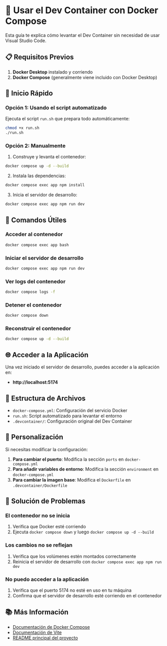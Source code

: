 # 🐳 Usar el Dev Container con Docker Compose

Esta guía te explica cómo levantar el Dev Container sin necesidad de usar Visual Studio Code.

## 📋 Requisitos Previos

1. **Docker Desktop** instalado y corriendo
2. **Docker Compose** (generalmente viene incluido con Docker Desktop)

## 🚀 Inicio Rápido

### Opción 1: Usando el script automatizado

Ejecuta el script `run.sh` que prepara todo automáticamente:

```bash
chmod +x run.sh
./run.sh
```

### Opción 2: Manualmente

1. Construye y levanta el contenedor:
```bash
docker compose up -d --build
```

2. Instala las dependencias:
```bash
docker compose exec app npm install
```

3. Inicia el servidor de desarrollo:
```bash
docker compose exec app npm run dev
```

## 📂 Comandos Útiles

### Acceder al contenedor
```bash
docker compose exec app bash
```

### Iniciar el servidor de desarrollo
```bash
docker compose exec app npm run dev
```

### Ver logs del contenedor
```bash
docker compose logs -f
```

### Detener el contenedor
```bash
docker compose down
```

### Reconstruir el contenedor
```bash
docker compose up -d --build
```

## 🌐 Acceder a la Aplicación

Una vez iniciado el servidor de desarrollo, puedes acceder a la aplicación en:
- **http://localhost:5174**

## 📝 Estructura de Archivos

- `docker-compose.yml`: Configuración del servicio Docker
- `run.sh`: Script automatizado para levantar el entorno
- `.devcontainer/`: Configuración original del Dev Container

## 🔧 Personalización

Si necesitas modificar la configuración:

1. **Para cambiar el puerto**: Modifica la sección `ports` en `docker-compose.yml`
2. **Para añadir variables de entorno**: Modifica la sección `environment` en `docker-compose.yml`
3. **Para cambiar la imagen base**: Modifica el `Dockerfile` en `.devcontainer/Dockerfile`

## 🐛 Solución de Problemas

### El contenedor no se inicia
1. Verifica que Docker esté corriendo
2. Ejecuta `docker compose down` y luego `docker compose up -d --build`

### Los cambios no se reflejan
1. Verifica que los volúmenes estén montados correctamente
2. Reinicia el servidor de desarrollo con `docker compose exec app npm run dev`

### No puedo acceder a la aplicación
1. Verifica que el puerto 5174 no esté en uso en tu máquina
2. Confirma que el servidor de desarrollo esté corriendo en el contenedor

## 📚 Más Información

- [Documentación de Docker Compose](https://docs.docker.com/compose/)
- [Documentación de Vite](https://vitejs.dev/)
- [README principal del proyecto](./README.md)